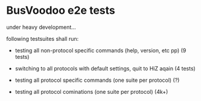 # BusVoodoo e2e tests

under heavy development...

following testsuites shall run:

- testing all non-protocol specific commands (help, version, etc pp) (9 tests)

- switching to all protocols with default settings, quit to HiZ aqain (4 tests)

- testing all protocol specific commands (one suite per protocol) (?)

- testing all protocol cominations (one suite per protocol) (4k+)



